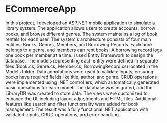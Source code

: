 # ECommerceApp

In this project, I developed an ASP.NET mobile application to simulate a library system. The application allows users to create accounts, borrow books, and browse different genres. The system maintains a log of book rentals for each user.
The system's architecture consists of four main entities: Books, Genres, Members, and Borrowing Records. Each book belongs to a genre, and members can rent books. A borrowing record logs one book per member at a time.
I used Entity Framework to design the database. The models representing each entity were defined in separate files (Book.cs, Genre.cs, Member.cs, BorrowingRecord.cs) located in the Models folder. Data annotations were used to validate inputs, ensuring books have required fields like title, author, and genre.
CRUD operations were implemented using .NET controllers, which automatically generated basic operations for each model. The database was migrated, and the LibraryDB was created to store data.
The views were customized to enhance the UI, including layout adjustments and HTML files. Additional features like search and filter functionality were added for book management.
The result was a fully functional .NET application with validated inputs, CRUD operations, and error handling.

